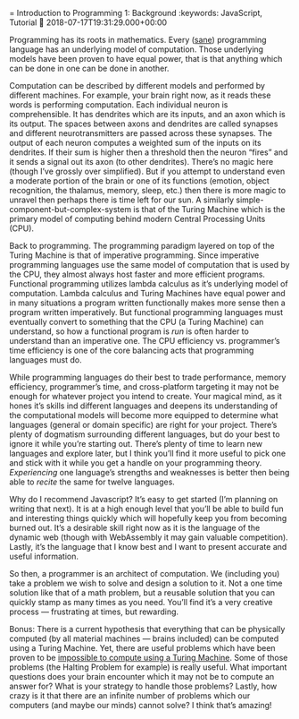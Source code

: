 = Introduction to Programming 1: Background
:keywords: JavaScript, Tutorial
:date: 2018-07-17T19:31:29.000+00:00

Programming has its roots in mathematics. Every ([sane](https://esolangs.org/wiki/Three_Star_Programmer)) programming language has an underlying model of computation. Those underlying models have been proven to have equal power, that is that anything which can be done in one can be done in another.

Computation can be described by different models and performed by different machines. For example, your brain right now, as it reads these words is performing computation. Each individual neuron is comprehensible. It has dendrites which are its inputs, and an axon which is its output. The spaces between axons and dendrites are called synapses and different neurotransmitters are passed across these synapses. The output of each neuron computes a weighted sum of the inputs on its dendrites. If their sum is higher then a threshold then the neuron “fires” and it sends a signal out its axon (to other dendrites). There’s no magic here (though I’ve grossly over simplified). But if you attempt to understand even a moderate portion of the brain or one of its functions (emotion, object recognition, the thalamus, memory, sleep, etc.) then there is more magic to unravel then perhaps there is time left for our sun. A similarly simple-component-but-complex-system is that of the Turing Machine which is the primary model of computing behind modern Central Processing Units (CPU).

Back to programming. The programming paradigm layered on top of the Turing Machine is that of imperative programming. Since imperative programming languages use the same model of computation that is used by the CPU, they almost always host faster and more efficient programs. Functional programming utilizes lambda calculus as it’s underlying model of computation. Lambda calculus and Turing Machines have equal power and in many situations a program written functionally makes more sense then a program written imperatively. But functional programming languages must eventually convert to something that the CPU (a Turing Machine) can understand, so how a functional program is _run_ is often harder to understand than an imperative one. The CPU efficiency vs. programmer’s time efficiency is one of the core balancing acts that programming languages must do.

While programming languages do their best to trade performance, memory efficiency, programmer’s time, and cross-platform targeting it may not be enough for whatever project you intend to create. Your magical mind, as it hones it’s skills ind different languages and deepens its understanding of the computational models will become more equipped to determine what languages (general or domain specific) are right for your project. There’s plenty of dogmatism surrounding different languages, but do your best to ignore it while you’re starting out. There’s plenty of time to learn new languages and explore later, but I think you’ll find it more useful to pick one and stick with it while you get a handle on your programming theory. _Experiencing_ one language’s strengths and weaknesses is better then being able to _recite_ the same for twelve languages.

Why do I recommend Javascript? It’s easy to get started (I’m planning on writing that next). It is at a high enough level that you’ll be able to build fun and interesting things quickly which will hopefully keep you from becoming burned out. It’s a desirable skill right now as it is the language of the dynamic web (though with WebAssembly it may gain valuable competition). Lastly, it’s the language that I know best and I want to present accurate and useful information.

So then, a programmer is an architect of computation. We (including you) take a problem we wish to solve and design a solution to it. Not a one time solution like that of a math problem, but a reusable solution that you can quickly stamp as many times as you need. You’ll find it’s a very creative process — frustrating at times, but rewarding.

Bonus: There is a current hypothesis that everything that can be physically computed (by all material machines — brains included) can be computed using a Turing Machine. Yet, there are useful problems which have been proven to be [impossible to compute using a Turing Machine](https://plato.stanford.edu/entries/turing-machine/#Uncomputability). Some of those problems (the Halting Problem for example) is really useful. What important questions does your brain encounter which it may not be to compute an answer for? What is your strategy to handle those problems? Lastly, how crazy is it that there are an infinite number of problems which our computers (and maybe our minds) cannot solve? I think that’s amazing!
